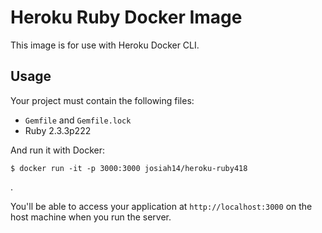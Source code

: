 # Heroku Ruby Docker Image

This image is for use with Heroku Docker CLI.

## Usage

Your project must contain the following files:

* `Gemfile` and `Gemfile.lock`
* Ruby 2.3.3p222


And run it with Docker:

```sh-session
$ docker run -it -p 3000:3000 josiah14/heroku-ruby418
```

.

You'll be able to access your application at `http://localhost:3000` on the host machine when you run the server.
